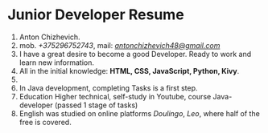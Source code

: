 # Junior Developer Resume

1. Anton Chizhevich.
2. mob. *+375296752743*, mail: *antonchizhevich48@gmail.com*
3. I have a great desire to become a good Developer. Ready to work and learn new information.
4. All in the initial knowledge: **HTML, CSS, JavaScript, Python, Kivy**.
5.
6. In Java development, completing Tasks is a first step.
7. Education Higher technical, self-study in Youtube, course Java-developer (passed 1 stage of tasks)
8. English was studied on online platforms *Doulingo*, *Leo*, where half of the free is covered.